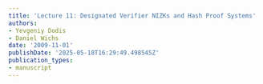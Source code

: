 ```yaml
---
title: 'Lecture 11: Designated Verifier NIZKs and Hash Proof Systems'
authors:
- Yevgeniy Dodis
- Daniel Wichs
date: '2009-11-01'
publishDate: '2025-05-18T16:29:49.498545Z'
publication_types:
- manuscript
---
```

